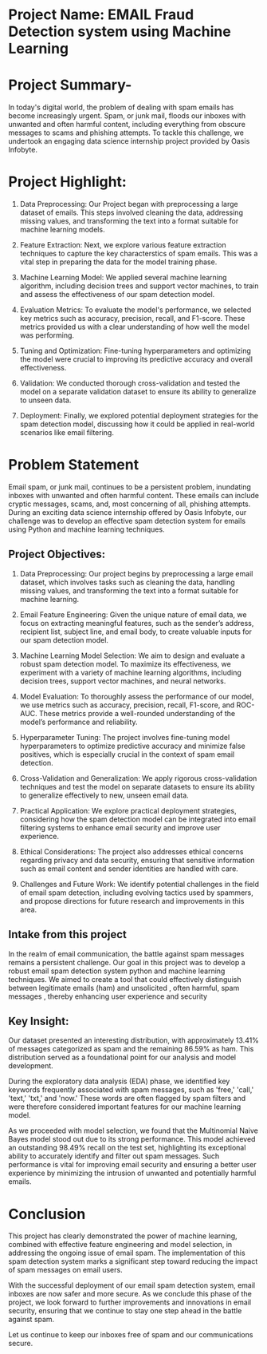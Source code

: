 # Project Name: EMAIL Fraud Detection system using Machine Learning

# Project Summary-

In today's digital world, the problem of dealing with spam emails has become increasingly urgent. Spam, or junk mail, floods our inboxes with unwanted and often harmful content, including everything from obscure messages to scams and phishing attempts. To tackle this challenge, we undertook an engaging data science internship project provided by Oasis Infobyte.

# Project Highlight:

1. Data Preprocessing: Our Project began with preprocessing a large dataset of emails. This steps involved cleaning the data, addressing missing values, and transforming the text into a format suitable for machine learning models.

2. Feature Extraction: Next, we explore various feature extraction techniques to capture the key characterstics of spam emails. This was a vital step in preparing the data for the model training phase.

3. Machine Learning Model: We applied several machine learning algorithm, including decision trees and support vector machines, to train and assess the effectiveness of our spam detection model.

4. Evaluation Metrics: To evaluate the model's performance, we selected key metrics such as accuracy, precision, recall, and F1-score. These metrics provided us with a clear understanding of how well the model was performing.

5. Tuning and Optimization: Fine-tuning hyperparameters and optimizing the model were crucial to improving its predictive accuracy and overall effectiveness.

6. Validation: We conducted thorough cross-validation and tested the model on a separate validation dataset to ensure its ability to generalize to unseen data.

7. Deployment: Finally, we explored potential deployment strategies for the spam detection model, discussing how it could be applied in real-world scenarios like email filtering.

# Problem Statement

Email spam, or junk mail, continues to be a persistent problem, inundating inboxes with unwanted and often harmful content. These emails can include cryptic messages, scams, and, most concerning of all, phishing attempts. During an exciting data science internship offered by Oasis Infobyte, our challenge was to develop an effective spam detection system for emails using Python and machine learning techniques.

## Project Objectives:

1. Data Preprocessing: Our project begins by preprocessing a large email dataset, which involves tasks such as cleaning the data, handling missing values, and transforming the text into a format suitable for machine learning.

2. Email Feature Engineering: Given the unique nature of email data, we focus on extracting meaningful features, such as the sender’s address, recipient list, subject line, and email body, to create valuable inputs for our spam detection model.

3. Machine Learning Model Selection: We aim to design and evaluate a robust spam detection model. To maximize its effectiveness, we experiment with a variety of machine learning algorithms, including decision trees, support vector machines, and neural networks.

4. Model Evaluation: To thoroughly assess the performance of our model, we use metrics such as accuracy, precision, recall, F1-score, and ROC-AUC. These metrics provide a well-rounded understanding of the model’s performance and reliability.

5. Hyperparameter Tuning: The project involves fine-tuning model hyperparameters to optimize predictive accuracy and minimize false positives, which is especially crucial in the context of spam email detection.

6. Cross-Validation and Generalization: We apply rigorous cross-validation techniques and test the model on separate datasets to ensure its ability to generalize effectively to new, unseen email data.

7. Practical Application: We explore practical deployment strategies, considering how the spam detection model can be integrated into email filtering systems to enhance email security and improve user experience.

8. Ethical Considerations: The project also addresses ethical concerns regarding privacy and data security, ensuring that sensitive information such as email content and sender identities are handled with care.

9. Challenges and Future Work: We identify potential challenges in the field of email spam detection, including evolving tactics used by spammers, and propose directions for future research and improvements in this area.

## Intake from this project

In the realm of email communication, the battle against spam messages remains a persistent challenge. Our goal in this project was to develop a robust email spam detection system python and machine learning techniques. We aimed to create a tool that could effectively distinguish between legitimate emails (ham) and unsolicited , often harmful, spam messages , thereby enhancing user experience and security

## Key Insight:

Our dataset presented an interesting distribution, with approximately 13.41% of messages categorized as spam and the remaining 86.59% as ham. This distribution served as a foundational point for our analysis and model development.

During the exploratory data analysis (EDA) phase, we identified key keywords frequently associated with spam messages, such as 'free,' 'call,' 'text,' 'txt,' and 'now.' These words are often flagged by spam filters and were therefore considered important features for our machine learning model.

As we proceeded with model selection, we found that the Multinomial Naive Bayes model stood out due to its strong performance. This model achieved an outstanding 98.49% recall on the test set, highlighting its exceptional ability to accurately identify and filter out spam messages. Such performance is vital for improving email security and ensuring a better user experience by minimizing the intrusion of unwanted and potentially harmful emails.

# Conclusion

This project has clearly demonstrated the power of machine learning, combined with effective feature engineering and model selection, in addressing the ongoing issue of email spam. The implementation of this spam detection system marks a significant step toward reducing the impact of spam messages on email users.

With the successful deployment of our email spam detection system, email inboxes are now safer and more secure. As we conclude this phase of the project, we look forward to further improvements and innovations in email security, ensuring that we continue to stay one step ahead in the battle against spam.

Let us continue to keep our inboxes free of spam and our communications secure.
